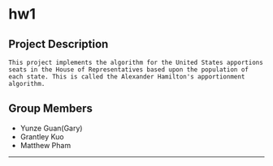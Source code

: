 # hw1
## Project Description
    This project implements the algorithm for the United States apportions seats in the House of Representatives based upon the population of each state. This is called the Alexander Hamilton's apportionment algorithm.
    
## Group Members
* Yunze Guan(Gary)
* Grantley Kuo
* Matthew Pham
---
